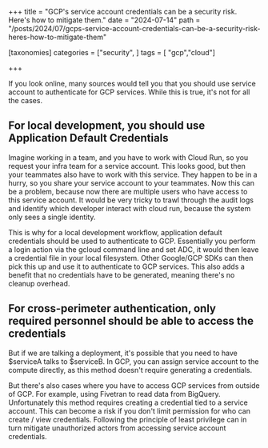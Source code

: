 +++
title = "GCP's service account credentials can be a security risk. Here's how to mitigate them."
date = "2024-07-14"
path = "/posts/2024/07/gcps-service-account-credentials-can-be-a-security-risk-heres-how-to-mitigate-them"

[taxonomies]
categories = ["security", ]
tags = [ "gcp","cloud"]

+++

If you look online, many sources would tell you that you should use service account to authenticate for GCP services. While this is true, it's not for all the cases.

## For local development, you should use Application Default Credentials

Imagine working in a team, and you have to work with Cloud Run, so you request your infra team for a service account. This looks good, but then your teammates also have to work with this service. They happen to be in a hurry, so you share your service account to your teammates. Now this can be a problem, because now there are multiple users who have access to this service account. It would be very tricky to trawl through the audit logs and identify which developer interact with cloud run, because the system only sees a single identity.

This is why for a local development workflow, application default credentials should be used to authenticate to GCP. Essentially you perform a login action via the gcloud command line and set ADC, it would then leave a credential file in your local filesystem. Other Google/GCP SDKs can then pick this up and use it to authenticate to GCP services. This also adds a benefit that no credentials have to be generated, meaning there's no cleanup overhead.

## For cross-perimeter authentication, only required personnel should be able to access the credentials

But if we are talking a deployment, it's possible that you need to have $serviceA talks to $serviceB. In GCP, you can assign service account to the compute directly, as this method doesn't require generating a credentials.

But there's also cases where you have to access GCP services from outside of GCP. For example, using Fivetran to read data from BigQuery. Unfortunately this method requires creating a credential tied to a service account. This can become a risk if you don't limit permission for who can create / view credentials. Following the principle of least privilege can in turn mitigate unauthorized actors from accessing service account credentials.
